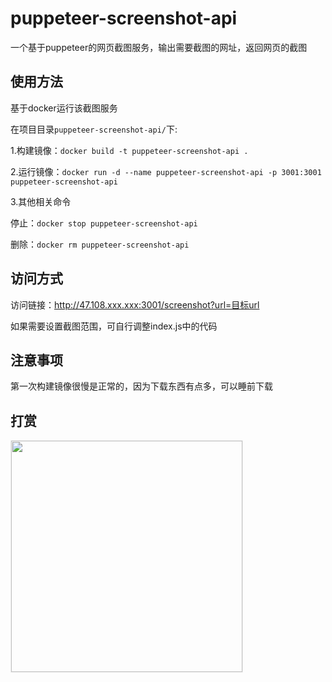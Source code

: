 # puppeteer-screenshot-api
一个基于puppeteer的网页截图服务，输出需要截图的网址，返回网页的截图
## 使用方法
基于docker运行该截图服务

在项目目录`puppeteer-screenshot-api/`下:

1.构建镜像：`docker build -t puppeteer-screenshot-api .`

2.运行镜像：`docker run -d --name puppeteer-screenshot-api -p 3001:3001 puppeteer-screenshot-api`

3.其他相关命令

停止：`docker stop puppeteer-screenshot-api`

删除：`docker rm puppeteer-screenshot-api`

## 访问方式
访问链接：http://47.108.xxx.xxx:3001/screenshot?url=目标url

如果需要设置截图范围，可自行调整index.js中的代码

## 注意事项
第一次构建镜像很慢是正常的，因为下载东西有点多，可以睡前下载

## 打赏
<img src="https://github.com/user-attachments/assets/51a12660-2676-4f95-bee8-9999b08b13d1" style="width: 370px; height: auto; border: 1px solid #eee;" />
